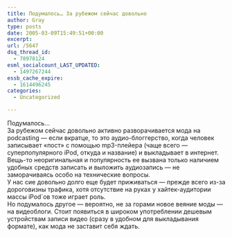 ```yaml
---
title: Подумалось… За рубежом сейчас довольно
author: Gray
type: posts
date: 2005-03-09T15:49:51+00:00
excerpt:
url: /5647
dsq_thread_id:
  - 78978124
esml_socialcount_LAST_UPDATED:
  - 1497267244
essb_cache_expire:
  - 1614496245
categories:
  - Uncategorized

---
```








Подумалось&#8230;  
За рубежом сейчас довольно активно разворачивается мода на podcasting &#8212; если вкратце, то это аудио-блоггерство, когда человек записывает &#171;пост&#187; с помощью mp3-плейера (чаще всего &#8212; суперпопулярного iPod, откуда и название) и выкладывает в интернет.  
Вещь-то неоригинальная и популярность ее вызвана только наличием удобных средств записать и выложить аудиозапись &#8212; не заморачиваясь особо на технические вопросы.  
У нас сие довольно долго еще будет приживаться &#8212; прежде всего из-за дороговизны трафика, хотя отсутствие на руках у хайтек-аудитории массы iPod\`ов тоже играет роль.  
Но подумалось другое &#8212; вероятно, не за горами новое веяние моды &#8212; на видеоблоги. Стоит появиться в широком употреблении дешевым устройствам записи видео (сразу в удобном для выкладывания формате), как мода не заставит себя ждать.